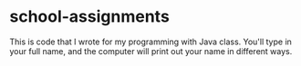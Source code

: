 # school-assignments
This is code that I wrote for my programming with Java class.
You'll type in your full name, and the computer will print out your name in different ways.
